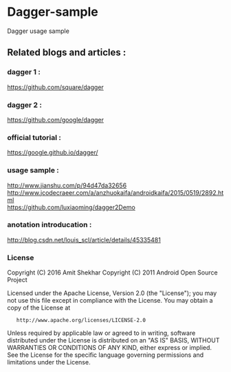 # Dagger-sample
Dagger usage sample

## Related blogs and articles :  


### dagger 1  :  
https://github.com/square/dagger

### dagger 2 :  
https://github.com/google/dagger

### official tutorial :  
https://google.github.io/dagger/

### usage sample :  
http://www.jianshu.com/p/94d47da32656  
http://www.jcodecraeer.com/a/anzhuokaifa/androidkaifa/2015/0519/2892.html  
https://github.com/luxiaoming/dagger2Demo

### anotation introducation :  
http://blog.csdn.net/louis_scl/article/details/45335481

### License
 Copyright (C) 2016 Amit Shekhar
   Copyright (C) 2011 Android Open Source Project

   Licensed under the Apache License, Version 2.0 (the "License");
   you may not use this file except in compliance with the License.
   You may obtain a copy of the License at

       http://www.apache.org/licenses/LICENSE-2.0

   Unless required by applicable law or agreed to in writing, software
   distributed under the License is distributed on an "AS IS" BASIS,
   WITHOUT WARRANTIES OR CONDITIONS OF ANY KIND, either express or implied.
   See the License for the specific language governing permissions and
   limitations under the License.
